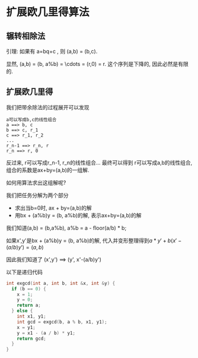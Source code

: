 # 扩展欧几里得算法

## 辗转相除法

引理: 如果有 a=bq+c , 则 (a,b) = (b,c).

显然, (a,b) = (b, a\%b) = \cdots = (r,0) = r. 这个序列是下降的, 因此必然是有限的.

## 扩展欧几里得

我们把带余除法的过程展开可以发现

```text
a可以写成b,c的线性组合
a ==> b, c
b ==> c, r_1
c ==> r_1, r_2
...
r_n-1 ==> r_n, r
r_n ==> r, 0
```

反过来, r可以写成r_n-1, r_n的线性组合... 最终可以得到 r可以写成a,b的线性组合, 组合的系数是ax+by=(a,b)的一组解.

如何用算法求出这组解呢?

我们把任务分解为两个部分

- 求出当b=0时, ax + by=(a,b)的解
- 用bx + (a%b)y = (b, a%b)的解, 表示ax+by=(a,b)的解

我们知道(a,b) = (b,a%b), a%b = a - floor(a/b) \* b;

如果x',y'是bx + (a%b)y = (b, a%b)的解, 代入并变形整理得到$a *y'+ b(x'-(a/b)y') = (a,b)$

因此我们知道了 (x',y') ==> (y', x'-(a/b)y')

以下是递归代码

```cpp
int exgcd(int a, int b, int &x, int &y) {
  if (b == 0) {
    x = 1;
    y = 0;
    return a;
  } else {
    int x1, y1;
    int gcd = exgcd(b, a % b, x1, y1);
    x = y1;
    y = x1 - (a / b) * y1;
    return gcd;
  }
}
```
